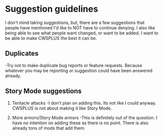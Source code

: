 # Suggestion guidelines


I don't mind taking suggestions, but, there are a few suggestions that people have mentioned I'd like to NOT have to continue denying.
I also like being able to see what people want changed, or want to be added. I want to be able to make CWSPLUS the best it can be.



## Duplicates

-Try not to make duplicate bug reports or feature requests. Because whatever you may be reporting or suggestion could have been answered already.  


## Story Mode suggestions

1. Tentacle attacks
-I don't plan on adding this. Its not like I could anyway. CWSPLUS is not about making it like Story Mode. 

2. More armors/Story Mode armors
-This is definitely out of the question. I have no intention on adding these as there is no point. There is also already tons of mods that add them.

